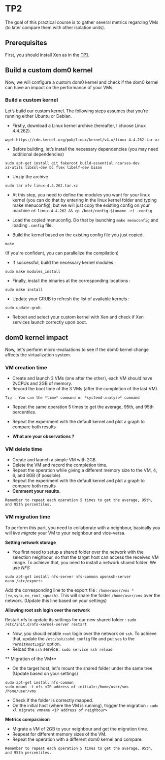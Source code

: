 # TP2 

The goal of this practical course is to gather several metrics regarding VMs (to later compare them with other isolation units).

## Prerequisites

First, you should install Xen as in the [TP1](https://github.com/djobiii2078/cloud_course_resources/tree/main/TP/TP1). 

## Build a custom dom0 kernel 

Now, we will configure a custom dom0 kernel and check if the dom0 kernel can have an impact on the performance of your VMs. 

### Build a custom kernel 

Let’s build our custom kernel. The following steps assumes that you’re running either Ubuntu or Debian.
- Firstly, download a Linux kernel archive (hereafter, I choose Linux 4.4.262).
```
wget https://cdn.kernel.org/pub/linux/kernel/v4.x/linux-4.4.262.tar.xz
```
- Before building, let’s install the necessary dependencies (you may need additional dependencies)
```
sudo apt-get install git fakeroot build-essential ncurses-dev
xz-utils libssl-dev bc flex libelf-dev bison
```
- Unzip the archive
```
sudo tar xfv linux-4.4.262.tar.xz
```

- At this step, you need to define the modules you want for your linux kernel (you can
do that by entering in the linux kernel folder and typing make menuconfig), but we will
just copy the existing config on your machine
```cd linux-4.4.262 && cp /boot/config-$(uname -r) .config```

- Load the copied menuconfig. Do that by launching `make menuconfig` and loading `.config` file.

- Build the kernel based on the existing config file you just copied.

```
make 
``` 

(If you're confident, you can parallelize the compilation)

- If successful, build the necessary kernel modules : 

```
sudo make modules_install 
```

- Finally, install the binaries at the corresponding locations : 

```
sudo make install 
```

- Update your GRUB to refresh the list of available kernels : 

```
sudo update-grub 
```

- Reboot and select your custom kernel with Xen and check if Xen services launch correctly upon boot.  

## dom0 kernel impact 

Now, let's perform micro-evaluations to see if the dom0 kernel change affects the virtualization system.

### VM creation time 

- Create and launch 3 VMs (one after the other), each VM should have 2vCPUs and 2GB of memory. 
- Record the boot time of the 3 VMs (after the completion of the last VM). 

```
Tip : You can the *time* command or *systemd-analyze* command
```

- Repeat the same operation 5 times to get the average, 95th, and 95th percentiles.
- Repeat the experiment with the default kernel and plot a graph to compare both results 

- **What are your observations ?**

### VM delete time 

- Create and launch a simple VM with 2GB.
- Delete the VM and record the completion time.
- Repeat the operation while giving a different memory size to the VM, 4, 6, and 8GB (if possible).
- Repeat the experiment with the default kernel and plot a graph to compare both results
- **Comment your results.**

```
Remember to repeat each operation 5 times to get the average, 95th, and 95th percentiles.
```

### VM migration time 

To perform this part, you need to collaborate with a neighbour, basically you will *live migrate* your VM to your neighbour and vice-versa.

**Setting network storage**

- You first need to setup a shared folder over the network with the selection neighbour, so that the target host can access the received VM image.
To achieve that, you need to install a network shared folder. We use *NFS*
```
sudo apt-get install nfs-server nfs-common openssh-server
nano /etc/exports
```

Add the corresponding line to the export file : `/home/user/vms *(rw,sync,no_root_squash)`. 
This will share the folder `/home/user/vms` over the network. (Update this line based on your settings)

**Allowing root ssh login over the network**

Restart nfs to update its settings for our new shared folder : `sudo /etc/init.d/nfs-kernel-server restart`

- Now, you should enable `root` login over the network on `ssh`. 
To achieve that, update the `/etc/ssh/sshd_config` file and put `yes` to the `PermitRootLogin` option.
- Reload the `ssh` service : `sudo service ssh reload` 

** Migration of the VM** 
- On the target host, let's mount the shared folder under the same tree (Update based on your settings)

```
sudo apt-get install nfs-common
sudo mount -t nfs <IP address of initial>:/home/user/vms /home/user/vms
```
- Check if the folder is correctly mapped.
- On the initial host (where the VM is running), trigger the migration : `sudo xl migrate vmname <IP address of neighbour>`

**Metrics comparaison**

- Migrate a VM of 2GB to your neighbour and get the migration time.
- Reapeat for different memory sizes of the VM. 
- Repeat the operation with a different dom0 kernel and compare. 

```
Remember to repeat each operation 5 times to get the average, 95th, and 95th percentiles.
```



